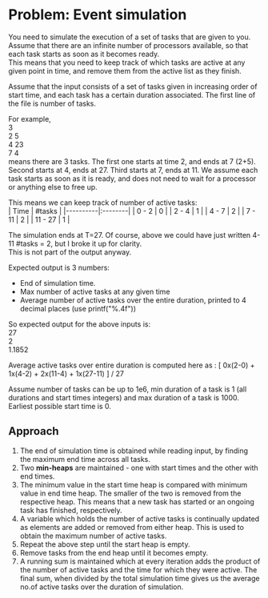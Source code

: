 # Problem: Event simulation

You need to simulate the execution of a set of tasks that are given to you.
Assume that there are an infinite number of processors available, so that each task starts as soon as it becomes ready.  
This means that you need to keep track of which tasks are active at any given point in time, and remove them from the active list as they finish.

Assume that the input consists of a set of tasks given in increasing order of start time, and each task has a certain duration associated.
The first line of the file is number of tasks.

For example,  
3  
2 5  
4 23  
7 4  
means there are 3 tasks. The first one starts at time 2, and ends at 7 (2+5). Second starts at 4, ends at 27. Third starts at 7, ends at 11.
We assume each task starts as soon as it is ready, and does not need to wait for a processor or anything else to free up.

This means we can keep track of number of active tasks:  
|  Time    |  #tasks |
|----------|:--------|
|  0 - 2   |     0   |
|  2 - 4   |     1   |
|  4 - 7   |     2   |
|  7 - 11  |     2   |
|  11 - 27 |     1   |

The simulation ends at T=27. Of course, above we could have just written 4-11 #tasks = 2, but I broke it up for clarity.  
This is not part of the output anyway.

Expected output is 3 numbers:

* End of simulation time.
* Max number of active tasks at any given time
* Average number of active tasks over the entire duration, printed to 4 decimal places (use printf("%.4f"))

So expected output for the above inputs is:  
27  
2  
1.1852  

Average active tasks over entire duration is computed here as :
[ 0x(2-0) + 1x(4-2) + 2x(11-4) + 1x(27-11) ] / 27

Assume number of tasks can be up to 1e6, min duration of a task is 1 (all durations and start times integers) and max duration of a task is 1000.
Earliest possible start time is 0.

## Approach

1. The end of simulation time is obtained while reading input, by finding the maximum end time across all tasks.
2. Two **min-heaps** are maintained - one with start times and the other with end times.
3. The minimum value in the start time heap is compared with minimum value in end time heap. The smaller of the two is removed from the respective heap. This means that a new task has started or an ongoing task has finished, respectively.
4. A variable which holds the number of active tasks is continually updated as elements are added or removed from either heap. This is used to obtain the maximum number of active tasks.
5. Repeat the above step until the start heap is empty.
6. Remove tasks from the end heap until it becomes empty.
7. A running sum is maintained which at every iteration adds the product of the number of active tasks and the time for which they were active. The final sum, when divided by the total simulation time gives us the average no.of active tasks over the duration of simulation.